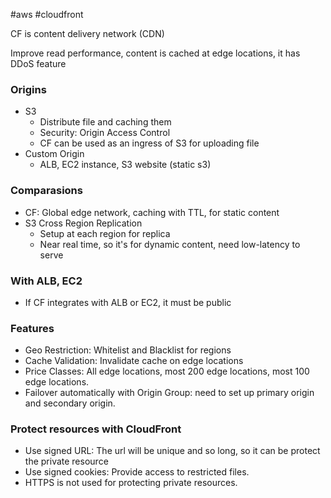 #aws #cloudfront 

CF is content delivery network (CDN)

Improve read performance, content is cached at edge locations, it has DDoS feature

### Origins
- S3
  - Distribute file and caching them
  - Security: Origin Access Control
  - CF can be used as an ingress of S3 for uploading file
- Custom Origin
  - ALB, EC2 instance, S3 website (static s3)

### Comparasions
- CF: Global edge network, caching with TTL, for static content
- S3 Cross Region Replication
  - Setup at each region for replica
  - Near real time, so it's for dynamic content, need low-latency to serve

### With ALB, EC2
- If CF integrates with ALB or EC2, it must be public

### Features
- Geo Restriction: Whitelist and Blacklist for regions
- Cache Validation: Invalidate cache on edge locations
- Price Classes: All edge locations, most 200 edge locations, most 100 edge locations.
- Failover automatically with Origin Group: need to set up primary origin and secondary origin.

### Protect resources with CloudFront
- Use signed URL: The url will be unique and so long, so it can be protect the private resource
- Use signed cookies: Provide access to restricted files.
- HTTPS is not used for protecting private resources.




